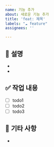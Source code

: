 ```yaml
---
name: 기능 추가
about: 새로운 기능 추가
title: 'feat: 제목'
labels: "☁️ feature"
assignees: ''

---
```


## 📃 설명

- 
- 

## ✅ 작업 내용

- [ ] todo1
- [ ] todo2
- [ ] todo3

## 💬 기타 사항

-

